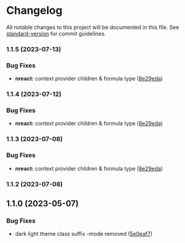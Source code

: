 # Changelog

All notable changes to this project will be documented in this file. See [standard-version](https://github.com/conventional-changelog/standard-version) for commit guidelines.

### 1.1.5 (2023-07-13)

### Bug Fixes

- **nreact:** context provider children & formula type ([8e29eda](https://github.com/texonom/notion-node/commit/8e29eda61b34f59a3277ce4d62199e6afdb07cb7))

### 1.1.4 (2023-07-12)

### Bug Fixes

- **nreact:** context provider children & formula type ([8e29eda](https://github.com/texonom/notion-node/commit/8e29eda61b34f59a3277ce4d62199e6afdb07cb7))

### 1.1.3 (2023-07-08)

### Bug Fixes

- **nreact:** context provider children & formula type ([8e29eda](https://github.com/texonom/notion-node/commit/8e29eda61b34f59a3277ce4d62199e6afdb07cb7))

### 1.1.2 (2023-07-08)

## 1.1.0 (2023-05-07)

### Bug Fixes

- dark light theme class suffix -mode removed ([5e0eaf7](https://github.com/texonom/notion-node/commit/5e0eaf78900242974d5dd6a58dd3624757b20cbc))
